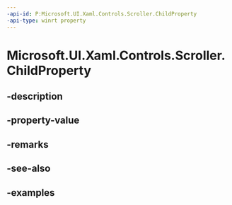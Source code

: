 ```yaml
---
-api-id: P:Microsoft.UI.Xaml.Controls.Scroller.ChildProperty
-api-type: winrt property
---
```


<!-- Property syntax.
public DependencyProperty ChildProperty { get; }
-->

# Microsoft.UI.Xaml.Controls.Scroller.ChildProperty

## -description

## -property-value

## -remarks

## -see-also

## -examples

